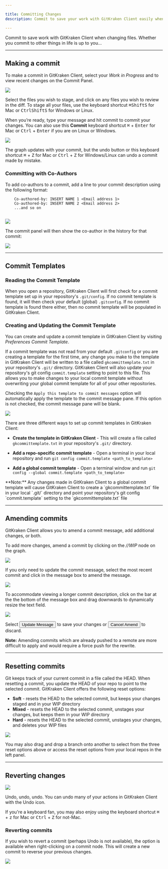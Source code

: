 ```yaml
---

title: Committing Changes
description: Commit to save your work with GitKraken Client easily when changing files.  Learn how to squash, amend and save work when committing.

---
```


Commit to save work with GitKraken Client when changing files.  Whether you commit to other things in life is up to you...


***

<a id="making-a-commit"></a>

## Making a commit

To make a commit in GitKraken Client, select your _Work in Progress_ and to view recent changes on the Commit Panel.

<img src='/img/documentation/working-with-files/commits/WIP-stage.png' srcset='/img/documentation/working-with-files/commits/WIP-stage@2x.png 2x' class='img-bordered img-responsive center'>

Select the files you wish to stage, and click on any files you wish to review in the diff. To stage all your files, use the keyboard shortcut <kbd>&#8984;</kbd><kbd>Shift</kbd><kbd>S</kbd> for Mac or <kbd>Ctrl</kbd><kbd>Shift</kbd><kbd>S</kbd> for Windows or Linux.

When you’re ready, type your message and hit commit to commit your changes. You can also use this **Commit** keyboard shortcut <kbd>&#8984;</kbd> + <kbd>Enter</kbd> for Mac or <kbd>Ctrl</kbd> + <kbd>Enter</kbd> if you are on Linux or Windows.

<img src='/img/documentation/working-with-files/commits/commit.png' srcset='/img/documentation/working-with-files/commits/commit@2x.png 2x' class='img-bordered img-responsive center'>

The graph updates with your commit, but the undo button or this keyboard shortcut
<kbd>&#8984;</kbd> + <kbd>Z</kbd> for Mac or <kbd>Ctrl</kbd> + <kbd>Z</kbd> for Windows/Linux can undo a commit made by mistake.

<a id="committing-with-co-authors"></a>

### Committing with Co-Authors

To add co-authors to a commit, add a line to your commit description using the following format: 
```
    Co-authored-by: INSERT NAME 1 <Email address 1>
    Co-authored-by: INSERT NAME 2 <Email address 2>
    ...and so on
    
```

<img src='/img/documentation/working-with-files/commits/co-author.png' srcset='/img/documentation/working-with-files/commits/co-author@2x.png 2x' class='img-bordered img-responsive center'>

The commit panel will then show the co-author in the history for that commit:

<img src='/img/documentation/working-with-files/commits/co-author-history.png' srcset='/img/documentation/working-with-files/commits/co-author-history@2x.png 2x' class='img-bordered img-responsive center'>

***

<a id="commit-templates"></a>

## Commit Templates

<a id="reading-the-commit-template"></a>

### Reading the Commit Template
When you open a repository, GitKraken Client will first check for a commit template set up in your repository's `.git/config`. If no commit template is found, it will then check your default (global) `.gitconfig`. If no commit template is found there either, then no commit template will be populated in GitKraken Client.

<a id="creating-and-updating-the-commit-template"></a>

### Creating and Updating the Commit Template
You can create and update a commit template in GitKraken Client by visiting <em class='context-menu'>Preferences <i class='fa fa-caret-right'></i>Commit Template</em>.



If a commit template was not read from your default `.gitconfig` or you are creating a template for the first time, any change you make to the template in GitKraken Client will be written to a file called `gkcommittemplate.txt` in your repository's `.git/` directory. GitKraken Client will also update your repository's git config `commit.template` setting to point to this file. This allows you to make changes to your local commit template without overwriting your global commit template for all of your other repositories.

Checking the `Apply this template to commit messages` option will automatically apply the template to the commit message pane.  If this option is not checked, the commit message pane will be blank.

<img src='/img/documentation/working-with-files/commits/create-template.png' srcset='/img/documentation/working-with-files/commits/create-template@2x.png 2x' class='img-bordered img-responsive center'>

There are three different ways to set up commit templates in GitKraken Client:

* **Create the template in GitKraken Client** - This will create a file called `gkcommittemplate.txt` in your repository's `.git/` directory.

* **Add a repo-specific commit template** - Open a terminal in your local repository and run `git config commit.template <path_to_template>`

* **Add a global commit template** - Open a terminal window and run `git config --global commit.template <path_to_template>`
<div class='callout callout--basic'>
    <p>**Note:** Any changes made in GitKraken Client to a global commit template will cause GitKraken Client to create a `gkcommittemplate.txt` file in your local `.git/` directory and point your repository's git config `commit.template` setting to the `gkcommittemplate.txt` file</p>
</div>


***

<a id="amending-commits"></a>

## Amending commits

GitKraken Client allows you to amend a commit message, add additional changes, or both.

To add more changes, amend a commit by clicking on the _//WIP_ node on the graph.

<img src='/img/documentation/working-with-files/commits/WIP-node.png' srcset='/img/documentation/working-with-files/commits/WIP-node@2x.png 2x' class='img-bordered img-responsive center'>

If you only need to update the commit message, select the most recent commit and click in the message box to amend the message.

<img src='/img/documentation/working-with-files/commits/amend.png' srcset='/img/documentation/working-with-files/commits/amend@2x.png 2x' class='img-bordered img-responsive center'>

To accommodate viewing a longer commit description, click on the bar at the the bottom of the message box and drag downwards to dynamically resize the text field.

<img src='/img/documentation/working-with-files/commits/resize.gif' class='img-bordered img-responsive center'>


Select <button class='button button--success button--ui button--nolink'>Update Message</button> to save your changes or <button class='button button--danger button--ui button--nolink'>Cancel Amend</button> to discard.  

<div class='callout callout--basic'>
    <p><strong>Note:</strong> Amending commits which are already pushed to a remote are more difficult to apply and would require a force push for the rewrite.</p>
</div>

***

<a id="resetting-commits"></a>

## Resetting commits
Git keeps track of your current commit in a file called the HEAD.  When resetting a commit, you update the HEAD of your repo to point to the selected commit.  GitKraken Client offers the following reset options:

* **Soft** - resets the HEAD to the selected commit, but keeps your changes staged and in your WIP directory
* **Mixed** - resets the HEAD to the selected commit, unstages your changes, but keeps them in your WIP directory
* **Hard** - resets the HEAD to the selected commit, unstages your changes, and deletes your WIP files

<img src='/img/documentation/working-with-files/commits/reset-commit.png' srcset='/img/documentation/working-with-files/commits/reset-commit@2x.png 2x' class='img-bordered img-responsive center'>

You may also drag and drop a branch onto another to select from the three reset options above or access the reset options from your local repos in the left panel.

***

<a id="reverting-changes"></a>

## Reverting changes
<img src='/img/documentation/working-with-files/commits/undo.png' srcset='/img/documentation/working-with-files/commits/undo@2x.png 2x' class='img-bordered img-responsive center'>

Undo, undo, undo. You can undo many of your actions in GitKraken Client with the Undo icon.

If you're a keyboard fan, you may also enjoy using the keyboard shortcut
<kbd>&#8984;</kbd> + <kbd>z</kbd> for Mac or <kbd>Ctrl</kbd> + <kbd>Z</kbd> for not-Mac.

<a id="reverting-commits"></a>

### Reverting commits

If you wish to revert a commit (perhaps Undo is not available), the option is available when right-clicking on a commit node. This will create a new commit to reverse your previous changes.

<img src='/img/documentation/working-with-files/commits/revert-commit.png' srcset='/img/documentation/working-with-files/commits/revert-commit@2x.png 2x' class='img-bordered img-responsive center'>
